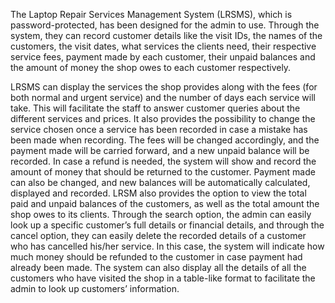 The Laptop Repair Services Management System (LRSMS), which is password-protected, has been designed for the admin to use. Through the system, they can record customer details like the visit IDs, the names of the customers, the visit dates, what services the clients need, their respective service fees, payment made by each customer, their unpaid balances and the amount of money the shop owes to each customer respectively. 

LRSMS can display the services the shop provides along with the fees (for both normal and urgent service) and the number of days each service will take. This will facilitate the staff to answer customer queries about the different services and prices. It also provides the possibility to change the service chosen once a service has been recorded in case a mistake has been made when recording. The fees will be changed accordingly, and the payment made will be carried forward, and a new unpaid balance will be recorded. In case a refund is needed, the system will show and record the amount of money that should be returned to the customer. Payment made can also be changed, and new balances will be automatically calculated, displayed and recorded. LRSM also provides the option to view the total paid and unpaid balances of the customers, as well as the total amount the shop owes to its clients. Through the search option, the admin can easily look up a specific customer’s full details or financial details, and through the cancel option, they can easily delete the recorded details of a customer who has cancelled his/her service. In this case, the system will indicate how much money should be refunded to the customer in case payment had already been made. The system can also display all the details of all the customers who have visited the shop in a table-like format to facilitate the admin to look up customers’ information.
